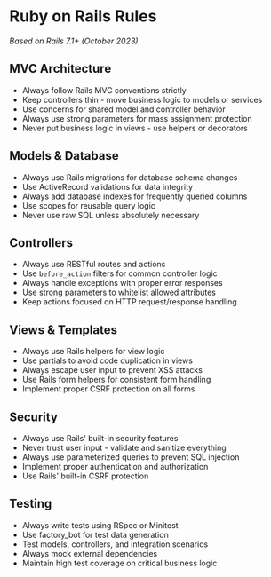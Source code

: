 # Ruby on Rails Rules

*Based on Rails 7.1+ (October 2023)*

## MVC Architecture
- Always follow Rails MVC conventions strictly
- Keep controllers thin - move business logic to models or services
- Use concerns for shared model and controller behavior
- Always use strong parameters for mass assignment protection
- Never put business logic in views - use helpers or decorators

## Models & Database
- Always use Rails migrations for database schema changes
- Use ActiveRecord validations for data integrity
- Always add database indexes for frequently queried columns
- Use scopes for reusable query logic
- Never use raw SQL unless absolutely necessary

## Controllers
- Always use RESTful routes and actions
- Use `before_action` filters for common controller logic
- Always handle exceptions with proper error responses
- Use strong parameters to whitelist allowed attributes
- Keep actions focused on HTTP request/response handling

## Views & Templates
- Always use Rails helpers for view logic
- Use partials to avoid code duplication in views
- Always escape user input to prevent XSS attacks
- Use Rails form helpers for consistent form handling
- Implement proper CSRF protection on all forms

## Security
- Always use Rails' built-in security features
- Never trust user input - validate and sanitize everything
- Always use parameterized queries to prevent SQL injection
- Implement proper authentication and authorization
- Use Rails' built-in CSRF protection

## Testing
- Always write tests using RSpec or Minitest
- Use factory_bot for test data generation
- Test models, controllers, and integration scenarios
- Always mock external dependencies
- Maintain high test coverage on critical business logic